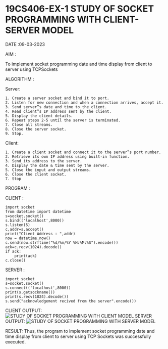 # 19CS406-EX-1 STUDY OF SOCKET PROGRAMMING WITH CLIENT-SERVER MODEL


DATE :09-03-2023

AIM : 
  
  To implement socket programming date and time display from client to server using TCPSockets

ALGORITHM :

Server:
```
1. Create a server socket and bind it to port.
2. Listen for new connection and when a connection arrives, accept it.
3. Send server‟s date and time to the client.
4. Read client‟s IP address sent by the client.
5. Display the client details.
6. Repeat steps 2-5 until the server is terminated.
7. Close all streams.
8. Close the server socket.
9. Stop.
```
Client:
```
1. Create a client socket and connect it to the server‟s port number.
2. Retrieve its own IP address using built-in function.
3. Send its address to the server.
4. Display the date & time sent by the server.
5. Close the input and output streams.
6. Close the client socket.
7. Stop
```
PROGRAM :

CLIENT :
```
import socket
from datetime import datetime
s=socket.socket()
s.bind(('localhost',8000))
s.listen(5)
c,addr=s.accept()
print("Client Address : ",addr)
now = datetime.now()
c.send(now.strftime("%d/%m/%Y %H:%M:%S").encode())
ack=c.recv(1024).decode()
if ack:
    print(ack)
c.close()
```
SERVER :

```
import socket
s=socket.socket()
s.connect(('localhost',8000))
print(s.getsockname())
print(s.recv(1024).decode())
s.send("acknowledgement recived from the server".encode())
```

CLIENT OUTPUT:
![STUDY OF SOCKET PROGRAMMING WITH CLIENT MODEL](https://github.com/Jeevapriya14/19CS406-EX-1/assets/121003043/e893dc48-9c9e-446e-a040-fb60570e3043
)
SERVER OUTPUT:
![STUDY OF SOCKET PROGRAMMING WITH SERVER MODEL](https://github.com/Jeevapriya14/19CS406-EX-1/assets/121003043/92fa82e3-7c85-4dbf-a20b-bf45c4c5b70e)


RESULT:
    Thus, the program to implement socket programming date and time display from client to server using TCP Sockets was successfully executed.
